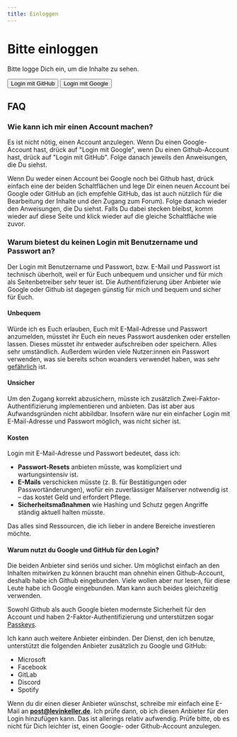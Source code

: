 ```yaml
---
title: Einloggen
---
```


<div class="container padding-top--lg">

# Bitte einloggen

Bitte logge Dich ein, um die Inhalte zu sehen.

<div class="padding-bottom--xl">
<button type="button" class="button button--primary" id="loginWithGithub">
    Login mit GitHub
</button>

<button type="button" class="button button--primary" id="loginWithGoogle">
    Login mit Google
</button>
</div>

## FAQ

### Wie kann ich mir einen Account machen?

Es ist nicht nötig, einen Account anzulegen. Wenn Du einen Google-Account hast,
drück auf "Login mit Google", wenn Du einen Github-Account hast, drück auf
"Login mit GitHub". Folge danach jeweils den Anweisungen, die Du siehst.

Wenn Du weder einen Account bei Google noch bei Github hast, drück einfach eine
der beiden Schaltflächen und lege Dir einen neuen Account bei Google oder GitHub
an (ich empfehle GitHub, das ist auch nützlich für die Bearbeitung der Inhalte
und den Zugang zum Forum). Folge danach wieder den Anweisungen, die Du siehst.
Falls Du dabei stecken bleibst, komm wieder auf diese Seite und klick wieder auf
die gleiche Schaltfläche wie zuvor.

### Warum bietest du keinen Login mit Benutzername und Passwort an?

Der Login mit Benutzername und Passwort, bzw. E-Mail und Passwort ist technisch
überholt, weil er für Euch unbequem und unsicher und für mich als
Seitenbetreiber sehr teuer ist. Die Authentifizierung über Anbieter wie Google
oder Github ist dagegen günstig für mich und bequem und sicher für Euch.

#### Unbequem

Würde ich es Euch erlauben, Euch mit E-Mail-Adresse und Passwort anzumelden,
müsstet ihr Euch ein neues Passwort ausdenken oder erstellen lassen. Dieses
müsstet ihr entweder aufschreiben oder speichern. Alles sehr umständlich.
Außerdem würden viele Nutzer:innen ein Passwort verwenden, was sie bereits schon
woanders verwendet haben, was sehr
[gefährlich](https://www.bsi.bund.de/DE/Themen/Verbraucherinnen-und-Verbraucher/Informationen-und-Empfehlungen/Cyber-Sicherheitsempfehlungen/Accountschutz/Sichere-Passwoerter-erstellen/Umgang-mit-Passwoertern/umgang-mit-passwoertern_node.html#:~:text=Viele%20Anwenderinnen%20und,ebenfalls%20verwendet%20wird.)
ist.

#### Unsicher

Um den Zugang korrekt abzusichern, müsste ich zusätzlich
Zwei-Faktor-Authentifizierung implementieren und anbieten. Das ist aber aus
Aufwandsgründen nicht abbildbar. Insofern wäre nur ein einfacher Login mit
E-Mail-Adresse und Passwort möglich, was nicht sicher ist.

#### Kosten

Login mit E-Mail-Adresse und Passwort bedeutet, dass ich:

- **Passwort-Resets** anbieten müsste, was kompliziert und wartungsintensiv ist.
- **E-Mails** verschicken müsste (z. B. für Bestätigungen oder
  Passwortänderungen), wofür ein zuverlässiger Mailserver notwendig ist – das
  kostet Geld und erfordert Pflege.
- **Sicherheitsmaßnahmen** wie Hashing und Schutz gegen Angriffe ständig aktuell
  halten müsste.

Das alles sind Ressourcen, die ich lieber in andere Bereiche investieren möchte.

#### Warum nutzt du Google und GitHub für den Login?

Die beiden Anbieter sind seriös und sicher. Um möglichst einfach an den Inhalten
mitwirken zu können braucht man ohnehin einen Github-Account, deshalb habe ich
Github eingebunden. Viele wollen aber nur lesen, für diese Leute habe ich Google
eingebunden. Man kann auch beides gleichzeitig verwenden.

Sowohl Github als auch Google bieten modernste Sicherheit für den Account und
haben 2-Faktor-Authentifizierung und unterstützen sogar
[Passkeys](https://www.bsi.bund.de/DE/Themen/Verbraucherinnen-und-Verbraucher/Informationen-und-Empfehlungen/Cyber-Sicherheitsempfehlungen/Accountschutz/Passkeys/passkeys-anmelden-ohne-passwort_node.html).

Ich kann auch weitere Anbieter einbinden. Der Dienst, den ich benutze,
unterstützt die folgenden Anbieter zusätzlich zu Google und GitHub:

- Microsoft
- Facebook
- GitLab
- Discord
- Spotify

Wenn du dir einen dieser Anbieter wünschst, schreibe mir einfach eine E-Mail an
**[post@levinkeller.de](mailto:post@levinkeller.de)**. Ich prüfe dann, ob ich
diesen Anbieter für den Login hinzufügen kann. Das ist allerings relativ
aufwendig. Prüfe bitte, ob es nicht für Dich leichter ist, einen Google- oder
Github-Account anzulegen.

</div>

<script src="/public/pocketbase.umd.js"></script>

<script>

  const pb = new PocketBase('https://api.xn--rssing-wxa.de/');
  const loginWithGithub = () =>
    pb
      .collection('users')
      .authWithOAuth2({ provider: 'github' })
      .then(saveTokenFromAuthStoreAsCookieAndReloadPage);

  const loginWithGoogle = () =>
    pb
      .collection('users')
      .authWithOAuth2({ provider: 'google' })
      .then(saveTokenFromAuthStoreAsCookieAndReloadPage);

  const saveTokenFromAuthStoreAsCookieAndReloadPage = () =>
    fetch('/api/cookie', {
      method: 'POST',
      headers: { 'Content-Type': 'application/json' },
      body: JSON.stringify({ token: pb.authStore.token }),
    }).then(() => window.location.reload());

  document.addEventListener('DOMContentLoaded', () => {
    document
      .getElementById('loginWithGoogle')
      .addEventListener('click', loginWithGoogle);
    document
      .getElementById('loginWithGithub')
      .addEventListener('click', loginWithGithub);
  });

</script>
